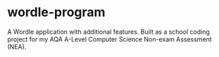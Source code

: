 # wordle-program
A Wordle application with additional features. Built as a school coding project for my AQA A-Level Computer Science Non-exam Assessment (NEA).
